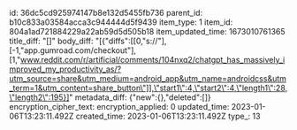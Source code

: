 id: 36dc5cd925974147b8e132d5455fb736
parent_id: b10c833a03584acca3c944444d5f9439
item_type: 1
item_id: 804a1ad721884229a22ab59d5d505b18
item_updated_time: 1673010761365
title_diff: "[]"
body_diff: "[{\"diffs\":[[0,\"s://\"],[-1,\"app.gumroad.com/checkout\"],[1,\"www.reddit.com/r/artificial/comments/104nxq2/chatgpt_has_massively_improved_my_productivity_as/?utm_source=share&utm_medium=android_app&utm_name=androidcss&utm_term=1&utm_content=share_button\"]],\"start1\":4,\"start2\":4,\"length1\":28,\"length2\":195}]"
metadata_diff: {"new":{},"deleted":[]}
encryption_cipher_text: 
encryption_applied: 0
updated_time: 2023-01-06T13:23:11.492Z
created_time: 2023-01-06T13:23:11.492Z
type_: 13